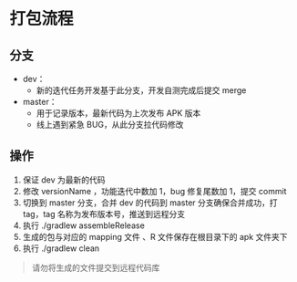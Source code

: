 # 打包流程
## 分支
* dev：
  * 新的迭代任务开发基于此分支，开发自测完成后提交 merge
* master：
  * 用于记录版本，最新代码为上次发布 APK 版本
  * 线上遇到紧急 BUG，从此分支拉代码修改

## 操作
1. 保证 dev 为最新的代码
2. 修改 versionName ，功能迭代中数加 1，bug 修复尾数加 1，提交 commit
3. 切换到 master 分支，合并 dev 的代码到 master 分支确保合并成功，打 tag，tag 名称为发布版本号，推送到远程分支
4. 执行 ./gradlew assembleRelease
5. 生成的包与对应的 mapping 文件 、R 文件保存在根目录下的 apk 文件夹下
6. 执行 ./gradlew clean

> 请勿将生成的文件提交到远程代码库